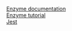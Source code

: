[Enzyme documentation](https://github.com/airbnb/enzyme)  
[Enzyme tutorial](http://codeheaven.io/testing-react-components-with-enzyme/)  
[Jest](https://facebook.github.io/jest/docs/tutorial-react.html#content)  
